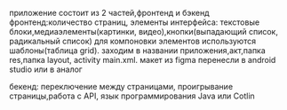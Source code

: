 приложение состоит из 2 частей,фронтенд и бэкенд
фронтенд:количество страниц, элементы интерфейса: текстовые блоки,медиаэлементы(картинки, видео),кнопки(выпадающий список, радикальный список) 
для компоновки элементов используются шаблоны(таблица grid). заходим в названии приложения,акт,папка res,папка layout, activity main.xml. 
макет из figma перенесли в android studio или в аналог

бекенд: переключение между страницами, проигрывание страницы,работа с API, язык программирования Java или Cotlin
